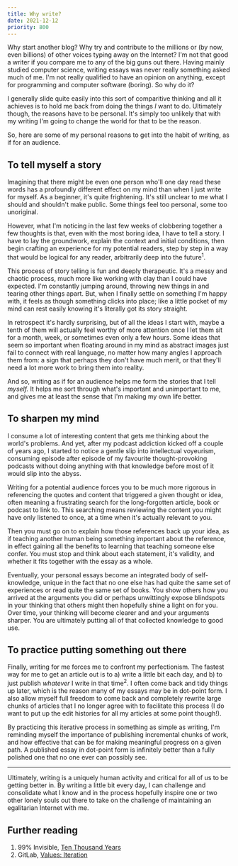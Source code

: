 ```yaml
---
title: Why write?
date: 2021-12-12
priority: 800
---
```


Why start another blog? Why try and contribute to the millions or (by now, even billions) of other voices typing away on the Internet? I'm not that good a writer if you compare me to any of the big guns out there. Having mainly studied computer science, writing essays was never really something asked much of me. I'm not really qualified to have an opinion on anything, except for programming and computer software (boring). So why do it? 

I generally slide quite easily into this sort of comparitive thinking and all it achieves is to hold me back from doing the things *I* want to do. Ultimately though, the reasons have to be personal. It's simply too unlikely that with my writing I'm going to change the world for that to be the reason. 

So, here are some of my personal reasons to get into the habit of writing, as if for an audience.

## To tell myself a story
Imagining that there might be even one person who'll one day read these words has a profoundly different effect on my mind than when I just write for myself. As a beginner, it's quite frightening. It's still unclear to me what I should and shouldn't make public. Some things feel too personal, some too unoriginal. 

However, what I'm noticing in the last few weeks of clobbering together a few thoughts is that, even with the most boring idea, I have to tell a story. I have to lay the groundwork, explain the context and initial conditions, then begin crafting an experience for my potential readers, step by step in a way that would be logical for any reader, arbitrarily deep into the future<sup>1</sup>. 

This process of story telling is fun and deeply therapeutic. It's a messy and chaotic process, much more like working with clay than I could have expected. I'm constantly jumping around, throwing new things in and tearing other things apart. But, when I finally settle on something I'm happy with, it feels as though something clicks into place; like a little pocket of my mind can rest easily knowing it's literally got its story straight. 

In retrospect it's hardly surprising, but of all the ideas I start with, maybe a tenth of them will actually feel worthy of more attention once I let them sit for a month, week, or sometimes even only a few hours. Some ideas that seem so important when floating around in my mind as abstract images just fail to connect with real language, no matter how many angles I approach them from: a sign that perhaps they don't have much merit, or that they'll need a lot more work to bring them into reality.

And so, writing as if for an audience helps me form the stories that I tell *myself.* It helps me sort through what's important and unimportant to me, and gives me at least the sense that I'm making my own life better. 
## To sharpen my mind
I consume a lot of interesting content that gets me thinking about the world's problems. And yet, after my podcast addiction kicked off a couple of years ago, I started to notice a gentle slip into intellectual voyeurism, consuming episode after episode of my favourite thought-provoking podcasts without doing anything with that knowledge before most of it would slip into the abyss.

Writing for a potential audience forces you to be much more rigorous in referencing the quotes and content that triggered a given thought or idea, often meaning a frustrating search for the long-forgotten article, book or podcast to link to. This searching means reviewing the content you might have only listened to once, at a time when it's actually relevant to you.

Then you must go on to explain how those references back up your idea, as if teaching another human being something important about the reference, in effect gaining all the benefits to learning that teaching someone else confer. You must stop and think about each statement, it's validity, and whether it fits together with the essay as a whole. 

Eventually, your personal essays become an integrated body of self-knowledge, unique in the fact that no one else has had quite the same set of experiences or read quite the same set of books. You show others how you arrived at the arguments you did or perhaps unwittingly expose blindspots in your thinking that others might then hopefully shine a light on for you. Over time, your thinking will become clearer and and your arguments sharper. You are ultimately putting all of that collected knowledge to good use. 

## To practice putting something out there
Finally, writing for me forces me to confront my perfectionism. The fastest way for me to get an article out is to a) write a little bit each day, and b) to just publish *whatever* I write in that time<sup>2</sup>. I often come back and tidy things up later, which is the reason many of my essays may be in dot-point form. I also allow myself full freedom to come back and completely rewrite large chunks of articles that I no longer agree with to facilitate this process (I do want to put up the edit histories for all my articles at some point though!).

By practicing this iterative process in something as simple as writing, I'm reminding myself the importance of publishing incremental chunks of work, and how effective that can be for making meaningful progress on a given path. A published essay in dot-point form is infinitely better than a fully polished one that no one ever can possibly see.

--- 
Ultimately, writing is a uniquely human activity and critical for all of us to be getting better in. By writing a little bit every day, I can challenge and consolidate what I know and in the process hopefully inspire one or two other lonely souls out there to take on the challenge of maintaining an egalitarian Internet with me. 

## Further reading
1. 99% Invisible, [Ten Thousand Years](https://99percentinvisible.org/episode/ten-thousand-years/)
2. GitLab, [Values: Iteration](https://about.gitlab.com/handbook/values/#iteration) 